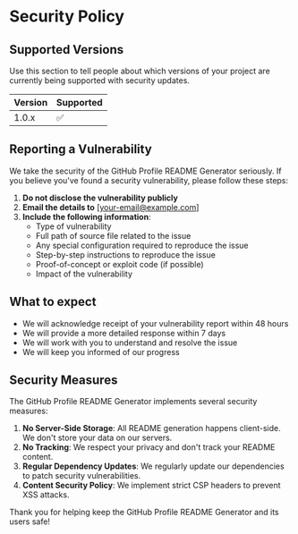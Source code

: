 # Security Policy

## Supported Versions

Use this section to tell people about which versions of your project are currently being supported with security updates.

| Version | Supported          |
| ------- | ------------------ |
| 1.0.x   | :white_check_mark: |

## Reporting a Vulnerability

We take the security of the GitHub Profile README Generator seriously. If you believe you've found a security vulnerability, please follow these steps:

1. **Do not disclose the vulnerability publicly**
2. **Email the details to** [your-email@example.com]
3. **Include the following information**:
   - Type of vulnerability
   - Full path of source file related to the issue
   - Any special configuration required to reproduce the issue
   - Step-by-step instructions to reproduce the issue
   - Proof-of-concept or exploit code (if possible)
   - Impact of the vulnerability

## What to expect

- We will acknowledge receipt of your vulnerability report within 48 hours
- We will provide a more detailed response within 7 days
- We will work with you to understand and resolve the issue
- We will keep you informed of our progress

## Security Measures

The GitHub Profile README Generator implements several security measures:

1. **No Server-Side Storage**: All README generation happens client-side. We don't store your data on our servers.
2. **No Tracking**: We respect your privacy and don't track your README content.
3. **Regular Dependency Updates**: We regularly update our dependencies to patch security vulnerabilities.
4. **Content Security Policy**: We implement strict CSP headers to prevent XSS attacks.

Thank you for helping keep the GitHub Profile README Generator and its users safe!